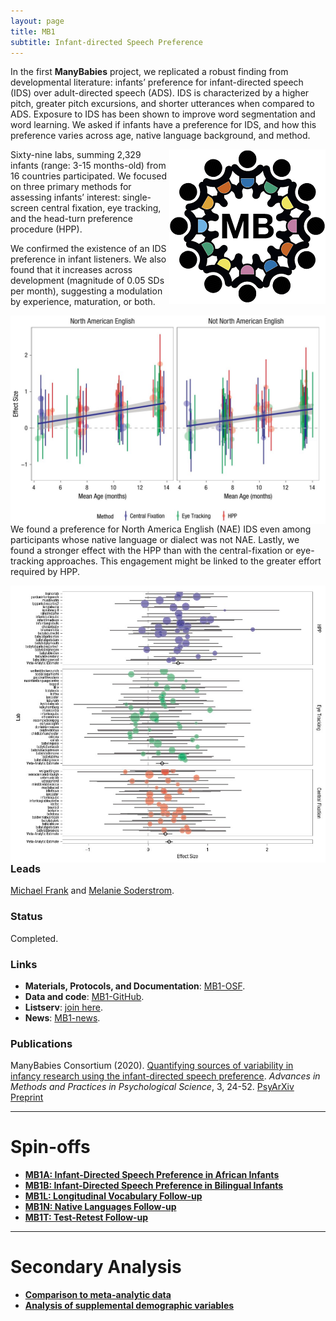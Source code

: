 ```yaml
---
layout: page
title: MB1
subtitle: Infant-directed Speech Preference
---
```


<!--
To-do:
- replace image placeholders.
- Add high resolution plot.
- Short description of the study (justification, methods, results WITH images/plots)
  - model: https://manyprimates.github.io/pilot/
- add Contributors (header)

Notes:
- add img html syntax:
  <img style="float: right;" src="/assets/img/avatar-icon_placeholder.png">
  for in-text images, use imgs with max of 250pix; it will be alligned with the following paragraph
-->

In the first **ManyBabies** project, we replicated a robust finding from developmental literature: infants’ preference for infant-directed speech (IDS) over adult-directed speech (ADS). IDS is characterized by a higher pitch, greater pitch excursions, and shorter utterances when compared to ADS. Exposure to IDS has been shown to improve word segmentation and word learning. We asked if infants have a preference for IDS, and how this preference varies across age, native language background, and method.

<!-- img placeholder -->
<img style="float: right;" src="/assets/img/placeholder.png">

Sixty-nine labs, summing 2,329 infants (range: 3-15 months-old) from 16 countries participated. We focused on three primary methods for assessing infants’ interest: single-screen central fixation, eye tracking, and the head-turn preference procedure (HPP).

We confirmed the existence of an IDS preference in infant listeners. We also found that it increases across development (magnitude of 0.05 SDs per month), suggesting a modulation by experience, maturation, or both.

<!-- add in-line image; alligned with the next paragraph -->
<img style="float: right;" src="/assets/img/mb1_plot2_lq_replace.jpg">
<br>

We found a preference for North America English (NAE) IDS even among participants whose native language or dialect was not NAE. Lastly, we found a stronger effect with the HPP than with the central-fixation or eye-tracking approaches. This engagement might be linked to the greater effort required by HPP.

<!-- add in-line image; alligned with the next paragraph -->
<img style="float: right;" src="/assets/img/mb1_plot1_lq_replace.jpg">
<br>

### Leads
[Michael Frank](https://web.stanford.edu/~mcfrank/) and [Melanie Soderstrom](https://home.cc.umanitoba.ca/~soderstr/).

### Status
Completed.

### Links
* **Materials, Protocols, and Documentation**: [MB1-OSF](https://osf.io/re95x/).
* **Data and code**: [MB1-GitHub](https://github.com/manybabies/mb1-analysis-public).
* **Listserv**: [join here](https://mailman.stanford.edu/mailman/listinfo/manybabies1).  
* **News**: [MB1-news]({{site.baseurl}}/tags/#MB1).

### Publications
ManyBabies Consortium (2020). [Quantifying sources of variability in infancy research using the infant-directed speech preference](https://doi.org/10.1177/2515245919900809). _Advances in Methods and Practices in Psychological Science_, 3, 24-52. [PsyArXiv Preprint](https://psyarxiv.com/s98ab)

***

# Spin-offs
* [**MB1A: Infant-Directed Speech Preference in African Infants**]({{site.baseurl}}/MB1A/)
* [**MB1B: Infant-Directed Speech Preference in Bilingual Infants**]({{site.baseurl}}/MB1B/)
* [**MB1L: Longitudinal Vocabulary Follow-up**]({{site.baseurl}}/MB1L/)
* [**MB1N: Native Languages Follow-up**]({{site.baseurl}}/MB1N/)
* [**MB1T: Test-Retest Follow-up**]({{site.baseurl}}/MB1T/)

***

# Secondary Analysis
* [**Comparison to meta-analytic data**]({{site.baseurl}}/MB1SA/)
* [**Analysis of supplemental demographic variables**]({{site.baseurl}}/MB1SA/)
